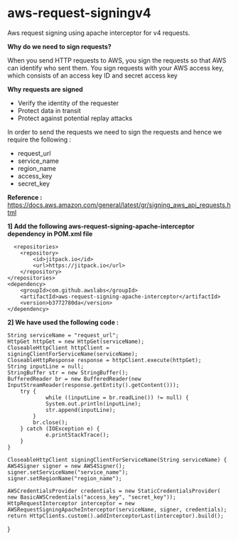 # aws-request-signingv4

Aws request signing using apache interceptor for v4 requests.

**Why do we need to sign requests?**

When you send HTTP requests to AWS, you sign the requests so that AWS can identify who sent them. You sign requests with your AWS access key, which consists of an access key ID and secret access key

**Why requests are signed**

- Verify the identity of the requester
- Protect data in transit
- Protect against potential replay attacks


In order to send the requests we need to sign the requests and hence we require the following : 
- request_url
- service_name
- region_name
- access_key
- secret_key

**Reference :** https://docs.aws.amazon.com/general/latest/gr/signing_aws_api_requests.html


**1] Add the following aws-request-signing-apache-interceptor dependency in POM.xml file**
               
      <repositories>
		<repository>
			<id>jitpack.io</id>
			<url>https://jitpack.io</url>
		</repository>
	</repositories>
	<dependency>
		<groupId>com.github.awslabs</groupId>
		<artifactId>aws-request-signing-apache-interceptor</artifactId>
		<version>b3772780da</version>
	</dependency>



**2] We have used the following code :**   

    String serviceName = "request_url";
	HttpGet httpGet = new HttpGet(serviceName);
	CloseableHttpClient httpClient = signingClientForServiceName(serviceName);
	CloseableHttpResponse response = httpClient.execute(httpGet);
	String inputLine = null;
	StringBuffer str = new StringBuffer();
    BufferedReader br = new BufferedReader(new InputStreamReader(response.getEntity().getContent()));
	    try {
		        while ((inputLine = br.readLine()) != null) {
			    System.out.println(inputLine);
			    str.append(inputLine);
		    }
		    br.close();
		} catch (IOException e) {
			    e.printStackTrace();
	    }
	}

	CloseableHttpClient signingClientForServiceName(String serviceName) {
	AWS4Signer signer = new AWS4Signer();
	signer.setServiceName("service_name");
	signer.setRegionName("region_name");

	AWSCredentialsProvider credentials = new StaticCredentialsProvider(
	new BasicAWSCredentials("access_key", "secret_key"));
	HttpRequestInterceptor interceptor = new  AWSRequestSigningApacheInterceptor(serviceName, signer, credentials);
	return HttpClients.custom().addInterceptorLast(interceptor).build();
}
